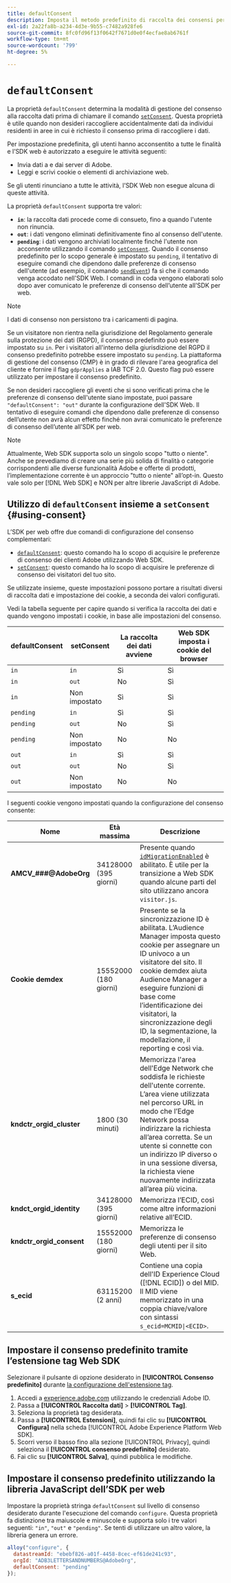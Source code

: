 ```yaml
---
title: defaultConsent
description: Imposta il metodo predefinito di raccolta dei consensi per la proprietà web.
exl-id: 2a22fa8b-a234-4d3e-9b55-c7482a928fe6
source-git-commit: 8fc0fd96f13f0642f7671d0e0f4ecfae8ab6761f
workflow-type: tm+mt
source-wordcount: '799'
ht-degree: 5%

---
```



# `defaultConsent`

La proprietà `defaultConsent` determina la modalità di gestione del consenso alla raccolta dati prima di chiamare il comando [`setConsent`](../setconsent.md). Questa proprietà è utile quando non desideri raccogliere accidentalmente dati da individui residenti in aree in cui è richiesto il consenso prima di raccogliere i dati.

Per impostazione predefinita, gli utenti hanno acconsentito a tutte le finalità e l’SDK web è autorizzato a eseguire le attività seguenti:

* Invia dati a e dai server di Adobe.
* Leggi e scrivi cookie o elementi di archiviazione web.

Se gli utenti rinunciano a tutte le attività, l’SDK Web non esegue alcuna di queste attività.

La proprietà `defaultConsent` supporta tre valori:

* **`in`**: la raccolta dati procede come di consueto, fino a quando l&#39;utente non rinuncia.
* **`out`**: i dati vengono eliminati definitivamente fino al consenso dell&#39;utente.
* **`pending`**: i dati vengono archiviati localmente finché l&#39;utente non acconsente utilizzando il comando [`setConsent`](../setconsent.md). Quando il consenso predefinito per lo scopo generale è impostato su `pending`, il tentativo di eseguire comandi che dipendono dalle preferenze di consenso dell&#39;utente (ad esempio, il comando [`sendEvent`](../sendevent/overview.md)) fa sì che il comando venga accodato nell&#39;SDK Web. I comandi in coda vengono elaborati solo dopo aver comunicato le preferenze di consenso dell’utente all’SDK per web.

>[!NOTE]
>
> I dati di consenso non persistono tra i caricamenti di pagina.

Se un visitatore non rientra nella giurisdizione del Regolamento generale sulla protezione dei dati (RGPD), il consenso predefinito può essere impostato su `in`. Per i visitatori all&#39;interno della giurisdizione del RGPD il consenso predefinito potrebbe essere impostato su `pending`. La piattaforma di gestione del consenso (CMP) è in grado di rilevare l&#39;area geografica del cliente e fornire il flag `gdprApplies` a IAB TCF 2.0. Questo flag può essere utilizzato per impostare il consenso predefinito.

Se non desideri raccogliere gli eventi che si sono verificati prima che le preferenze di consenso dell&#39;utente siano impostate, puoi passare `"defaultConsent": "out"` durante la configurazione dell&#39;SDK Web. Il tentativo di eseguire comandi che dipendono dalle preferenze di consenso dell’utente non avrà alcun effetto finché non avrai comunicato le preferenze di consenso dell’utente all’SDK per web.

>[!NOTE]
>
>Attualmente, Web SDK supporta solo un singolo scopo &quot;tutto o niente&quot;. Anche se prevediamo di creare una serie più solida di finalità o categorie corrispondenti alle diverse funzionalità Adobe e offerte di prodotti, l’implementazione corrente è un approccio &quot;tutto o niente&quot; all’opt-in.  Questo vale solo per [!DNL Web SDK] e NON per altre librerie JavaScript di Adobe.

## Utilizzo di `defaultConsent` insieme a `setConsent` {#using-consent}

L’SDK per web offre due comandi di configurazione del consenso complementari:

* [`defaultConsent`](defaultconsent.md): questo comando ha lo scopo di acquisire le preferenze di consenso dei clienti Adobe utilizzando Web SDK.
* [`setConsent`](../setconsent.md): questo comando ha lo scopo di acquisire le preferenze di consenso dei visitatori del tuo sito.

Se utilizzate insieme, queste impostazioni possono portare a risultati diversi di raccolta dati e impostazione dei cookie, a seconda dei valori configurati.

Vedi la tabella seguente per capire quando si verifica la raccolta dei dati e quando vengono impostati i cookie, in base alle impostazioni del consenso.

| defaultConsent | setConsent | La raccolta dei dati avviene | Web SDK imposta i cookie del browser |
|---------|----------|---------|---------|
| `in` | `in` | Sì | Sì |
| `in` | `out` | No | Sì |
| `in` | Non impostato | Sì | Sì |
| `pending` | `in` | Sì | Sì |
| `pending` | `out` | No | Sì |
| `pending` | Non impostato | No | No |
| `out` | `in` | Sì | Sì |
| `out` | `out` | No | Sì |
| `out` | Non impostato | No | No |

I seguenti cookie vengono impostati quando la configurazione del consenso consente:

| Nome | Età massima | Descrizione |
|---|---|---|
| **AMCV_###@AdobeOrg** | 34128000 (395 giorni) | Presente quando [`idMigrationEnabled`](../configure/idmigrationenabled.md) è abilitato. È utile per la transizione a Web SDK quando alcune parti del sito utilizzano ancora `visitor.js`. |
| **Cookie demdex** | 15552000 (180 giorni) | Presente se la sincronizzazione ID è abilitata. L’Audience Manager imposta questo cookie per assegnare un ID univoco a un visitatore del sito. Il cookie demdex aiuta Audience Manager a eseguire funzioni di base come l’identificazione dei visitatori, la sincronizzazione degli ID, la segmentazione, la modellazione, il reporting e così via. |
| **kndctr_orgid_cluster** | 1800 (30 minuti) | Memorizza l&#39;area dell&#39;Edge Network che soddisfa le richieste dell&#39;utente corrente. L’area viene utilizzata nel percorso URL in modo che l’Edge Network possa indirizzare la richiesta all’area corretta. Se un utente si connette con un indirizzo IP diverso o in una sessione diversa, la richiesta viene nuovamente indirizzata all’area più vicina. |
| **kndct_orgid_identity** | 34128000 (395 giorni) | Memorizza l’ECID, così come altre informazioni relative all’ECID. |
| **kndctr_orgid_consent** | 15552000 (180 giorni) | Memorizza le preferenze di consenso degli utenti per il sito Web. |
| **s_ecid** | 63115200 (2 anni) | Contiene una copia dell&#39;ID Experience Cloud ([!DNL ECID]) o del MID. Il MID viene memorizzato in una coppia chiave/valore con sintassi `s_ecid=MCMID\|<ECID>`. |

## Impostare il consenso predefinito tramite l’estensione tag Web SDK

Selezionare il pulsante di opzione desiderato in **[!UICONTROL Consenso predefinito]** durante [la configurazione dell&#39;estensione tag](/help/tags/extensions/client/web-sdk/web-sdk-extension-configuration.md).

1. Accedi a [experience.adobe.com](https://experience.adobe.com) utilizzando le credenziali Adobe ID.
1. Passa a **[!UICONTROL Raccolta dati]** > **[!UICONTROL Tag]**.
1. Seleziona la proprietà tag desiderata.
1. Passa a **[!UICONTROL Estensioni]**, quindi fai clic su **[!UICONTROL Configura]** nella scheda [!UICONTROL Adobe Experience Platform Web SDK].
1. Scorri verso il basso fino alla sezione [!UICONTROL Privacy], quindi seleziona il **[!UICONTROL consenso predefinito]** desiderato.
1. Fai clic su **[!UICONTROL Salva]**, quindi pubblica le modifiche.

## Impostare il consenso predefinito utilizzando la libreria JavaScript dell’SDK per web

Impostare la proprietà stringa `defaultConsent` sul livello di consenso desiderato durante l&#39;esecuzione del comando `configure`. Questa proprietà fa distinzione tra maiuscole e minuscole e supporta solo i tre valori seguenti: `"in"`, `"out"` e `"pending"`. Se tenti di utilizzare un altro valore, la libreria genera un errore.

```js
alloy("configure", {
  datastreamId: "ebebf826-a01f-4458-8cec-ef61de241c93",
  orgId: "ADB3LETTERSANDNUMBERS@AdobeOrg",
  defaultConsent: "pending"
});
```
